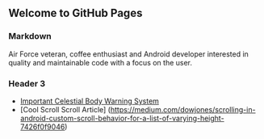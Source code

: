 ## Welcome to GitHub Pages



### Markdown

Air Force veteran, coffee enthusiast and Android developer interested in quality and maintainable code with a focus on the user.



### Header 3

- [Important Celestial Body Warning System](https://play.google.com/store/apps/details?id=com.cool.jordan.asteroidalarm&hl=en_US)
- [Cool Scroll Scroll Article] (https://medium.com/dowjones/scrolling-in-android-custom-scroll-behavior-for-a-list-of-varying-height-7426f0f9046)

